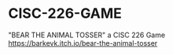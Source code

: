 # CISC-226-GAME
"BEAR THE ANIMAL TOSSER" a CISC 226 Game
https://barkevk.itch.io/bear-the-animal-tosser 
